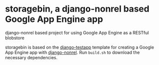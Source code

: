 storagebin, a django-nonrel based Google App Engine app
=========================================================

django-nonrel based project for using Google App Engine as a RESTful blobstore

storagebin is based on the [django-testapp](https://github.com/django-nonrel/django-testapp)
template for creating a Google App Engine app with [django-nonrel](https://github.com/django-nonrel).
Run `build.sh` to download the necessary dependencies.
